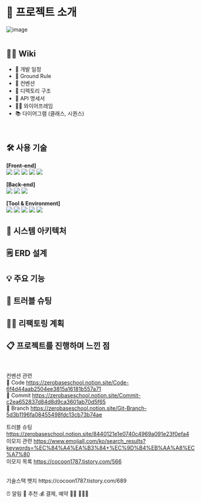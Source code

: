 # 📝 프로젝트 소개

![image](https://github.com/akgkfk3/mockCoinInvestment/assets/55624470/02951c36-48e4-44e0-b106-f65a9ee629c4)

> ~~~~ 유기견 커뮤니티입니다.
> 




## 💁‍♂️ Wiki

- 📅 개발 일정
- 📌 Ground Rule
- 🤙 컨벤션
- 📁 디렉토리 구조
- 📜 API 명세서
- 🧑‍🎨 와이어프레임
- 📚 다이어그램 (클래스, 시퀀스)

<br/>

## 🛠 사용 기술
<b>[Front-end]</b>
<br/>
<img src="https://img.shields.io/badge/html5-E34F26?style=for-the-badge&logo=html5&logoColor=white"> 
<img src="https://img.shields.io/badge/css-1572B6?style=for-the-badge&logo=css3&logoColor=white">
<img src="https://img.shields.io/badge/javascript-F7DF1E?style=for-the-badge&logo=javascript&logoColor=black">
<img src="https://img.shields.io/badge/react-61DAFB?style=for-the-badge&logo=react&logoColor=black">
<img src="https://img.shields.io/badge/fontawesome-339AF0?style=for-the-badge&logo=fontawesome&logoColor=white">

<b>[Back-end]</b>
<br/>
<img src="https://img.shields.io/badge/java-007396?style=for-the-badge&logo=java&logoColor=white">
<img src="https://img.shields.io/badge/mysql-4479A1?style=for-the-badge&logo=mysql&logoColor=white">
<img src="https://img.shields.io/badge/springboot-6DB33F?style=for-the-badge&logo=springboot&logoColor=white">


<b>[Tool & Environment]</b>
<br/>
<img src="https://img.shields.io/badge/git-F05032?style=for-the-badge&logo=git&logoColor=white">
<img src="https://img.shields.io/badge/github-181717?style=for-the-badge&logo=github&logoColor=white">
<img src="https://img.shields.io/badge/gradle-02303A?style=for-the-badge&logo=gradle&logoColor=white">
<img src="https://img.shields.io/badge/linux-FCC624?style=for-the-badge&logo=linux&logoColor=black">
<img src="https://camo.githubusercontent.com/783c0ba99432e0f18a998dbbcb3fb46a3f0bb564751c08bbaf138189716c1643/68747470733a2f2f696d672e736869656c64732e696f2f62616467652f416d617a6f6e5f4157532d3233324633453f7374796c653d666f722d7468652d6261646765266c6f676f3d616d617a6f6e2d617773266c6f676f436f6c6f723d7768697465">
     

## 🔨 시스템 아키텍처


## 🗒️ ERD 설계


## 💡 주요 기능


## 🌟 트러블 슈팅


## 👩‍💻 리팩토링 계획

## 📋 프로젝트를 진행하며 느낀 점



<br/>

컨벤션 관련
<br/>
🔡 Code         https://zerobaseschool.notion.site/Code-6f4d44aab2504ee3815a16181b557a71
<br/>
📌 Commit       https://zerobaseschool.notion.site/Commit-c2ea652837d84d8d9ca3601ab70d5f65
<br/>
🌿 Branch       https://zerobaseschool.notion.site/Git-Branch-5d3b1196fa08455498fdc13cb73b74ae
<br/>

트러블 슈팅      https://zerobaseschool.notion.site/8440121e1e0740c4969a091e23f0efa4
<br/>
이모지 관련      https://www.emojiall.com/ko/search_results?keywords=%EC%84%A4%EA%B3%84+%EC%9D%B4%EB%AA%A8%EC%A7%80
<br/>
이모지 목록      https://cocoon1787.tistory.com/566

<br/>
기술스택 뱃지     https://cocoon1787.tistory.com/689
<br/>

⏰ 알림
🔮 추천
💰 결제, 예약
👩‍👧
🗽🗼🕌

